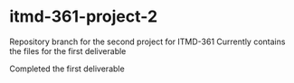 # itmd-361-project-2

Repository branch for the second project for ITMD-361
Currently contains the files for the first deliverable

Completed the first deliverable
